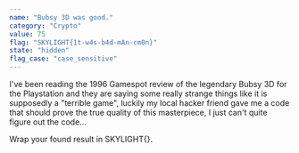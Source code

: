 ```yaml
---
name: "Bubsy 3D was good."
category: "Crypto"
value: 75
flag: "SKYLIGHT{1t-w4s-b4d-mAn-cm0n}"
state: "hidden"
flag_case: "case_sensitive"
---
```


I've been reading the 1996 Gamespot review of the legendary Bubsy 3D for the Playstation and they are saying some really strange things like it is supposedly a "terrible game", luckily my local hacker friend gave me a code that should prove the true quality of this masterpiece, I just can't quite figure out the code...

Wrap your found result in SKYLIGHT{}.
